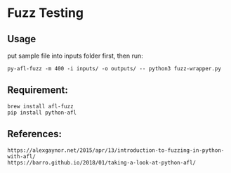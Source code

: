 # Fuzz Testing

## Usage
put sample file into inputs folder first, then run:

    py-afl-fuzz -m 400 -i inputs/ -o outputs/ -- python3 fuzz-wrapper.py

## Requirement:
    brew install afl-fuzz
    pip install python-afl

## References:
    https://alexgaynor.net/2015/apr/13/introduction-to-fuzzing-in-python-with-afl/
    https://barro.github.io/2018/01/taking-a-look-at-python-afl/